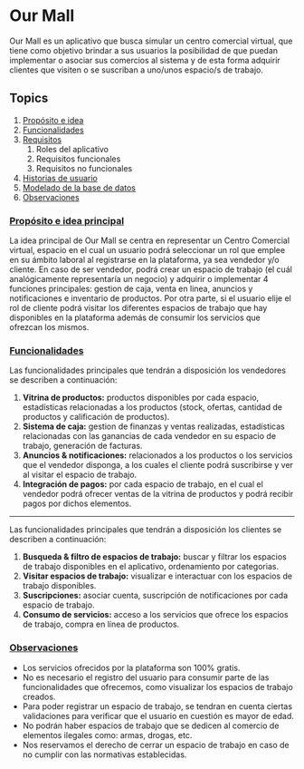 # Our Mall #

Our Mall es un aplicativo que busca simular un centro comercial virtual, que tiene como objetivo brindar a sus usuarios la posibilidad de que puedan implementar o asociar sus comercios al sistema y de esta forma adquirir clientes que visiten o se suscriban a uno/unos espacio/s de trabajo.

## Topics ##

1. [Propósito e idea](#purpose)
2. [Funcionalidades](#funcionallity)
3. [Requisitos](./REQUIREMENTS.md)
   1. Roles del aplicativo
   2. Requisitos funcionales
   3. Requisitos no funcionales
4. [Historias de usuario](./USER-STORIES.md)
5. [Modelado de la base de datos](./MODELS.md)
6. [Observaciones](#notes)

### [Propósito e idea principal](#purpose) ###

La idea principal de Our Mall se centra en representar un Centro Comercial virtual, espacio en el cual un usuario podrá seleccionar un rol que emplee en su ámbito laboral al registrarse en la plataforma, ya sea vendedor y/o cliente. En caso de ser vendedor, podrá crear un espacio de trabajo (el cuál analógicamente representaría un negocio) y adquirir o implementar 4 funciones principales: gestion de caja, venta en linea, anuncios y notificaciones e inventario de productos. Por otra parte, si el usuario elije el rol de cliente podrá visitar los diferentes espacios de trabajo que hay disponibles en la plataforma además de consumir los servicios que ofrezcan los mismos.

### [Funcionalidades](#funcionallity) ###

Las funcionalidades principales que tendrán a disposición los vendedores se describen a continuación:

1. **Vitrina de productos:** productos disponibles por cada espacio, estadísticas relacionadas a los productos (stock, ofertas, cantidad de productos y calificación de productos).
2. **Sistema de caja:** gestion de finanzas y ventas realizadas, estadísticas relacionadas con las ganancias de cada vendedor en su espacio de trabajo, generación de facturas.
3. **Anuncios & notificaciones:** relacionados a los productos o los servicios que el vendedor disponga, a los cuales el cliente podrá suscribirse y ver al visitar el espacio de trabajo.
4. **Integración de pagos:** por cada espacio de trabajo, en el cual el vendedor podrá ofrecer ventas de la vitrina de productos y podrá recibir pagos por dichos elementos.

---

Las funcionalidades principales que tendrán a disposición los clientes se describen a continuación:

1. **Busqueda & filtro de espacios de trabajo:** buscar y filtrar los espacios de trabajo disponibles en el aplicativo, ordenamiento por categorias.
2. **Visitar espacios de trabajo:** visualizar e interactuar con los espacios de trabajo disponibles.
3. **Suscripciones:** asociar cuenta, suscripción de notificaciones por cada espacio de trabajo.
4. **Consumo de servicios:** acceso a los servicios que ofrece los espacios de trabajo, compra en línea de productos.

### [Observaciones](#notes) ###

- Los servicios ofrecidos por la plataforma son 100% gratis.
- No es necesario el registro del usuario para consumir parte de las funcionalidades que ofrecemos, como visualizar los espacios de trabajo creados.
- Para poder registrar un espacio de trabajo, se tendran en cuenta ciertas validaciones para verificar que el usuario en cuestión es mayor de edad.
- No podrán haber espacios de trabajo que se dedicen al comercio de elementos ilegales como: armas, drogas, etc.
- Nos reservamos el derecho de cerrar un espacio de trabajo en caso de no cumplir con las normativas establecidas.
